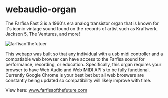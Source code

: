 # webaudio-organ
The Farfisa Fast 3 is a 1960's era analog transistor organ that is known for it's iconic vintage sound found on the records of artist such as Kraftwerk, Jackson 5, The Ventures, and more!

<img alt="farfisaofthefutuer" src="https://cloud.githubusercontent.com/assets/6580936/10120354/7e5cd65e-647c-11e5-8e45-4fda9310ed0e.png">

This webapp was built so that any individual with a usb midi controller and a compatiable web browser can have access to the Farfisa sound for performance, recording, or education. Specifically, this organ requires your browser to have Web Audio and Web MIDI API's to be fully functional. Currently Google Chrome is your best bet but all web broswers are constantly being updated so compatibility will likely improve with time.

View here: www.farfisaofthefuture.com
